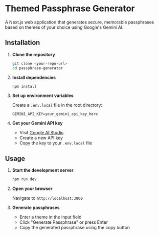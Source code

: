 # Themed Passphrase Generator

A Next.js web application that generates secure, memorable passphrases based on themes of your choice using Google's Gemini AI.

## Installation

1. **Clone the repository**

   ```bash
   git clone <your-repo-url>
   cd passphrase-generator
   ```

2. **Install dependencies**

   ```bash
   npm install
   ```

3. **Set up environment variables**

   Create a `.env.local` file in the root directory:

   ```env
   GEMINI_API_KEY=your_gemini_api_key_here
   ```

4. **Get your Gemini API key**
   - Visit [Google AI Studio](https://makersuite.google.com/app/apikey)
   - Create a new API key
   - Copy the key to your `.env.local` file

## Usage

1. **Start the development server**

   ```bash
   npm run dev
   ```

2. **Open your browser**

   Navigate to `http://localhost:3000`

3. **Generate passphrases**
   - Enter a theme in the input field
   - Click "Generate Passphrase" or press Enter
   - Copy the generated passphrase using the copy button
